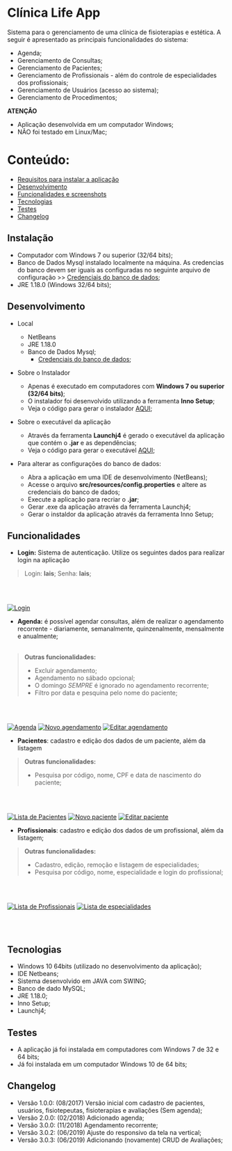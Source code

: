 # Clínica Life App
Sistema para o gerenciamento de uma clínica de fisioterapias e estética. A seguir é apresentado as principais funcionalidades do sistema:
- Agenda;
- Gerenciamento de Consultas;
- Gerenciamento de Pacientes;
- Gerenciamento de Profissionais - além do controle de especialidades dos profissionais;
- Gerenciamento de Usuários (acesso ao sistema);
- Gerenciamento de Procedimentos;

**ATENÇÃO**
- Aplicação desenvolvida em um computador Windows;
- NÃO foi testado em Linux/Mac;

# Conteúdo:

- [Requisitos para instalar a aplicação](https://github.com/laisfrigerio/ClinicaLifeApp#rinstalacao)
- [Desenvolvimento](https://github.com/laisfrigerio/ClinicaLifeApp#desenvolvimento)
- [Funcionalidades e screenshots](https://github.com/laisfrigerio/ClinicaLifeApp#funcionalidades)
- [Tecnologias](https://github.com/laisfrigerio/ClinicaLifeApp#tecnologias)
- [Testes](https://github.com/laisfrigerio/ClinicaLifeApp#testes)
- [Changelog](https://github.com/laisfrigerio/ClinicaLifeApp#Changelog)

## Instalação

- Computador com Windows 7 ou superior (32/64 bits);
- Banco de Dados Mysql instalado localmente na máquina. As credencias do banco devem ser iguais as configuradas no seguinte arquivo de configuração >> [Credenciais do banco de dados](https://github.com/laisfrigerio/ClinicaLifeApp/blob/master/src/resources/config.properties);
- JRE 1.18.0 (Windows 32/64 bits);

## Desenvolvimento

- Local
  - NetBeans
  - JRE 1.18.0
  - Banco de Dados Mysql;
    - [Credenciais do banco de dados](https://github.com/laisfrigerio/ClinicaLifeApp/blob/master/src/resources/config.properties);

- Sobre o Instalador
  - Apenas é executado em computadores com **Windows 7 ou superior (32/64 bits)**;
  - O instalador foi desenvolvido utilizando a ferramenta **Inno Setup**;
  - Veja o código para gerar o instalador [AQUI](https://github.com/laisfrigerio/ClinicaLifeApp/blob/master/versoes/v3/3.0.3/generate_installer.iss);
  
- Sobre o executável da aplicação
  - Através da ferramenta **Launchj4** é gerado o executável da aplicação que contém o **.jar** e as dependências;
  - Veja o código para gerar o executável [AQUI](https://github.com/laisfrigerio/ClinicaLifeApp/blob/master/versoes/v3/3.0.3/generate_exe_app.xml);
  

- Para alterar as configurações do banco de dados:
  - Abra a aplicação em uma IDE de desenvolvimento (NetBeans);
  - Acesse o arquivo **src/resources/config.properties** e altere as credenciais do banco de dados;
  - Execute a aplicação para recriar o **.jar**;
  - Gerar .exe da aplicação através da ferramenta Launchj4;
  - Gerar o instaldor da aplicação através da ferramenta Inno Setup;

## Funcionalidades

- <strong>Login:</strong> Sistema de autenticação. Utilize os seguintes dados para realizar login na aplicação

> Login: <strong>lais</strong>;
> Senha: <strong>lais</strong>;

<br/><br/>

[![Login](https://raw.githubusercontent.com/laisfrigerio/ClinicaLifeApp/master/screens/login.png)](https://raw.githubusercontent.com/laisfrigerio/ClinicaLifeApp/master/screens/login.png)

- **Agenda:** é possível agendar consultas, além de realizar o agendamento recorrente - diariamente, semanalmente, quinzenalmente, mensalmente e anualmente;
<br/><br/>

> **Outras funcionalidades:** 
  > - Excluir agendamento;
  > - Agendamento no sábado opcional; 
  > - O domingo *SEMPRE* é ignorado no agendamento recorrente;
  > - Filtro por data e pesquina pelo nome do paciente;

<br/><br/>

[![Agenda](https://raw.githubusercontent.com/laisfrigerio/ClinicaLifeApp/master/screens/agenda.png)](https://raw.githubusercontent.com/laisfrigerio/ClinicaLifeApp/master/screens/agenda.png)
[![Novo agendamento](https://raw.githubusercontent.com/laisfrigerio/ClinicaLifeApp/master/screens/agendamento_novo.png)](https://raw.githubusercontent.com/laisfrigerio/ClinicaLifeApp/master/screens/agendamento_novo.png)
[![Editar agendamento](https://github.com/laisfrigerio/ClinicaLifeApp/blob/master/screens/agendamento_editar.png)](https://github.com/laisfrigerio/ClinicaLifeApp/blob/master/screens/agendamento_editar.png)

- <strong>Pacientes</strong>: cadastro e edição dos dados de um paciente, além da listagem

> **Outras funcionalidades:** 
  > - Pesquisa por código, nome, CPF e data de nascimento do paciente;

<br/><br/>

[![Lista de Pacientes](https://raw.githubusercontent.com/laisfrigerio/ClinicaLifeApp/master/screens/pacientes.png)](https://raw.githubusercontent.com/laisfrigerio/ClinicaLifeApp/master/screens/pacientes.png)
[![Novo paciente](https://raw.githubusercontent.com/laisfrigerio/ClinicaLifeApp/master/screens/paciente_novo.png)](https://raw.githubusercontent.com/laisfrigerio/ClinicaLifeApp/master/screens/paciente_novo.png)
[![Editar paciente](https://raw.githubusercontent.com/laisfrigerio/ClinicaLifeApp/master/screens/paciente_editar.png)](https://raw.githubusercontent.com/laisfrigerio/ClinicaLifeApp/master/screens/paciente_editar.png)

- <strong>Profissionais</strong>: cadastro e edição dos dados de um profissional, além da listagem;

> **Outras funcionalidades:** 
  > - Cadastro, edição, remoção e listagem de especialidades;
  > - Pesquisa por código, nome, especialidade e login do profissional;

<br/><br/>

[![Lista de Profissionais](https://raw.githubusercontent.com/laisfrigerio/ClinicaLifeApp/master/screens/profissionais.png)](https://raw.githubusercontent.com/laisfrigerio/ClinicaLifeApp/master/screens/profissionais.png)
[![Lista de especialidades](https://raw.githubusercontent.com/laisfrigerio/ClinicaLifeApp/master/screens/especialidades.png)](https://raw.githubusercontent.com/laisfrigerio/ClinicaLifeApp/master/screens/especialidades.png)

<br/><br/>

## Tecnologias

- Windows 10 64bits (utilizado no desenvolvimento da aplicação);
- IDE Netbeans;
- Sistema desenvolvido em JAVA com SWING;
- Banco de dado MySQL;
- JRE 1.18.0;
- Inno Setup;
- Launchj4;

## Testes

- A aplicação já foi instalada em computadores com Windows 7 de 32 e 64 bits;
- Já foi instalada em um computador Windows 10 de 64 bits;

## Changelog

- Versão 1.0.0: (08/2017) Versão inicial com cadastro de pacientes, usuários, fisiotepeutas, fisioterapias e avaliações (Sem agenda);
- Versão 2.0.0: (02/2018) Adicionado agenda;
- Versão 3.0.0: (11/2018) Agendamento recorrente;
- Versão 3.0.2: (06/2019) Ajuste do responsivo da tela na vertical;
- Versão 3.0.3: (06/2019) Adicionando (novamente) CRUD de Avaliações;
